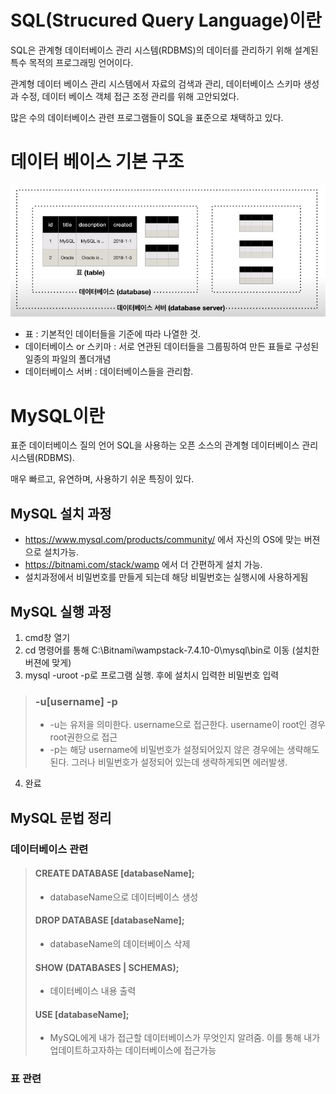 # SQL(Strucured Query Language)이란
SQL은 관계형 데이터베이스 관리 시스템(RDBMS)의 데이터를 관리하기 위해 설계된 특수 목적의 프로그래밍 언어이다.

관계형 데이터 베이스 관리 시스템에서 자료의 검색과 관리, 데이터베이스 스키마 생성과 수정, 데이터 베이스 객체 접근 조정 관리를 위해 고안되었다.

많은 수의 데이터베이스 관련 프로그램들이 SQL을 표준으로 채택하고 있다.

# 데이터 베이스 기본 구조
![Alt text](img1.jpg)
- 표 : 기본적인 데이터들을 기준에 따라 나열한 것.
- 데이터베이스 or 스키마 : 서로 연관된 데이터들을 그룹핑하여 만든 표들로 구성된 일종의 파일의 폴더개념 
- 데이터베이스 서버 : 데이터베이스들을 관리함.

# MySQL이란
표준 데이터베이스 질의 언어 SQL을 사용하는 오픈 소스의 관계형 데이터베이스 관리시스템(RDBMS).

매우 빠르고, 유연하며, 사용하기 쉬운 특징이 있다.

## MySQL 설치 과정
- https://www.mysql.com/products/community/ 에서 자신의 OS에 맞는 버젼으로 설치가능.
- https://bitnami.com/stack/wamp 에서 더 간편하게 설치 가능.
- 설치과정에서 비밀번호를 만들게 되는데 해당 비밀번호는 실행시에 사용하게됨

## MySQL 실행 과정
1) cmd창 열기
2) cd 명령어를 통해 C:\Bitnami\wampstack-7.4.10-0\mysql\bin로 이동 (설치한 버젼에 맞게)
3) mysql -uroot -p로 프로그램 실행. 후에 설치시 입력한 비밀번호 입력
> ### -u[username] -p
> - -u는 유저을 의미한다. username으로 접근한다. username이 root인 경우 root권한으로 접근
> - -p는 해당 username에 비밀번호가 설정되어있지 않은 경우에는 생략해도 된다. 그러나 비밀번호가 설정되어 있는데 생략하게되면 에러발생.
4) 완료
 
## MySQL 문법 정리
### 데이터베이스 관련
> #### CREATE DATABASE [databaseName];
> - databaseName으로 데이터베이스 생성
> #### DROP DATABASE [databaseName];
> - databaseName의 데이터베이스 삭제
> #### SHOW (DATABASES | SCHEMAS);
> - 데이터베이스 내용 출력
> #### USE [databaseName];
> - MySQL에게 내가 접근할 데이터베이스가 무엇인지 알려줌. 이를 통해 내가 업데이트하고자하는 데이터베이스에 접근가능
### 표 관련
> 
